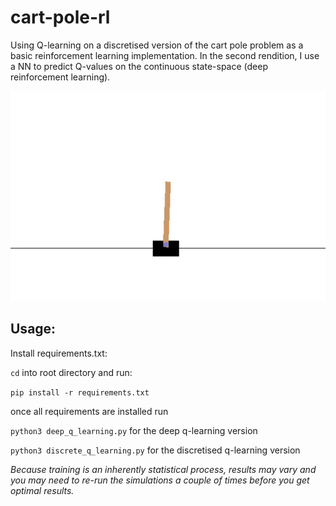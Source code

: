 # cart-pole-rl
Using Q-learning on a discretised version of the cart pole problem as a basic reinforcement learning implementation. In the second rendition, I use a NN to predict Q-values on the continuous state-space (deep reinforcement learning).

![The result](cartpole.gif)

## Usage:

Install requirements.txt:

`cd` into root directory and run:

```pip install -r requirements.txt```

once all requirements are installed run

 `python3 deep_q_learning.py` for the deep q-learning version

 `python3 discrete_q_learning.py` for the discretised q-learning version

*Because training is an inherently statistical process, results may vary and you
may need to re-run the simulations a couple of times before you get optimal results.*
